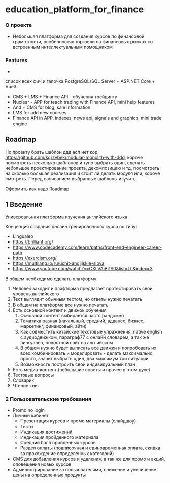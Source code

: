 # education_platform_for_finance

### О проекте
- Небольшая платформа для создания курсов по финансовой грамотности, особенностях торговли на финансовых рынках со встроенным интеллектуальным помощником

### Features
- 
список всех фич и галочка
PostgreSQL/SQL Server + ASP.NET Core + Vue3:
- CMS + LMS + Finance API - обучения трейдингу
- Nuclear - APP for teach trading with Finance API, mini help features
- And + CMS for blog, sale information
- LMS for add new courses
- Finance API in APP, indexes, news api, signals and graphics, mini trade engine

Roadmap
- 


По проекту брать шаблон ддд асп нет кор, 
https://github.com/kgrzybek/modular-monolith-with-ddd, 
короче посмотреть несколько шаблонов и тупо выбрать один, сделать небольшое проектирование проекта, декомпозицию и тд, посмотреть на сколько большая реализация и стоит ли делать модуля или, короче смотреть. 
Перед написанием выбранные шаблоны изучить


Оформить как надо
  Roadmap


## 1 Введение

Универсальная платформа изучения английского языка

Концепция создания онлайн тренировочного курса по типу: 

- Lingualeo
- https://brilliant.org/
- https://www.codecademy.com/learn/paths/front-end-engineer-career-path
- https://exercism.org/
- https://multilang.io/ru/uchit-anglijskie-slova
- https://www.youtube.com/watch?v=CXLVAiBI1S0&list=LL&index=3

В общем необходимо сделать платформу: 

1. Человек заходит и плафторма предлагает протестировать свой уровень английского
2. Тест выглядит обычным тестом, но ответы нужно печатать
3. В общем на платформе все нужно печатать
4. Есть основной контент и движок обучения
    1. Основной контент выбирается часто рандомно
    2. Тематика разная (начальный, средний, адвансе, бизнес, маркетинг, финансовый, айти)
    3. Как совместить китайские текстовые упражнения, native english с аудиодвижком, параграф77 с онлайн словарем, а так же лингуалео, новостной сайт на английском
    4. В общем нужно будет выписать все движки и попробовать их всех комбинировать и моделировать - делать максимально просто, значит выбрать один, два максимум три ситуации
    5. Возможность построить свой индивидуальный план
5. Есть медиа-контент (небольшие советы и прочее в этом духе)
6. Тестовые вопросы
7. Словарик
8. Чтение книг

### 2 Пользовательские требования

- Promo no login
- Личный кабинет
    - Презентация курсов и промо материалы (слайдшоу)
    - Тесты
    - Индикация достижений
    - Индикация пройденного материала
    - Средний балл пройденных курсов
    - Раздел оплаты (подписочная и единовременная оплата, скидка за прохождение определенных категорий)
- CMS для добавления курсов и удаления, а так же для промо и акций, оповещения новых курсов
- Администрирование за пользователями, снижение и увеличение цены на определенные продукты
